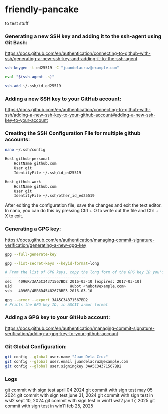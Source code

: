 # friendly-pancake

to test stuff

### Generating a new SSH key and adding it to the ssh-agent using Git Bash:

https://docs.github.com/en/authentication/connecting-to-github-with-ssh/generating-a-new-ssh-key-and-adding-it-to-the-ssh-agent

```bash
ssh-keygen -t ed25519 -C "juandelacruz@example.com"
```

```bash
eval "$(ssh-agent -s)"
```

```bash
ssh-add ~/.ssh/id_ed25519
```

### Adding a new SSH key to your GitHub account:

https://docs.github.com/en/authentication/connecting-to-github-with-ssh/adding-a-new-ssh-key-to-your-github-account#adding-a-new-ssh-key-to-your-account

### Creating the SSH Configuration File for multiple github accounts:

```bash
nano ~/.ssh/config
```

```bash
Host github-personal
    HostName github.com
    User git
    IdentityFile ~/.ssh/id_ed25519

Host github-work
    HostName github.com
    User git
    IdentityFile ~/.ssh/other_id_ed25519
```

After editing the configuration file, save the changes and exit the text editor. In nano, you can do this by pressing Ctrl + O to write out the file and Ctrl + X to exit.

### Generating a GPG key:

https://docs.github.com/en/authentication/managing-commit-signature-verification/generating-a-new-gpg-key

```bash
gpg --full-generate-key
```

```bash
gpg --list-secret-keys --keyid-format=long

# From the list of GPG keys, copy the long form of the GPG key ID you'd like to use. In this example, the GPG key ID is 3AA5C34371567BD2::
------------------------------------
sec   4096R/3AA5C34371567BD2 2016-03-10 [expires: 2017-03-10]
uid                          Hubot <hubot@example.com>
ssb   4096R/4BB6D45482678BE3 2016-03-10

```

```bash
gpg --armor --export 3AA5C34371567BD2
# Prints the GPG key ID, in ASCII armor format
```

### Adding a GPG key to your GitHub account:

https://docs.github.com/en/authentication/managing-commit-signature-verification/adding-a-gpg-key-to-your-github-account

### Git Global Configuration:

```bash
git config --global user.name "Juan Dela Cruz"
git config --global user.email juandelacruz@example.com
git config --global user.signingkey 3AA5C34371567BD2
```

### Logs

git commit with sign test april 04 2024
git commit with sign test may 05 2024
git commit with sign test june 31, 2024
git commit with sign test in wsl2 sept 10, 2024
git commit with sign test in win11 wsl2 jan 17, 2025
git commit with sign test in win11 feb 25, 2025
